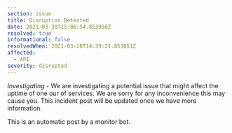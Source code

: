 ```yaml
---
section: issue
title: Disruption Detected
date: 2021-03-28T15:06:54.853950Z
resolved: true
informational: false
resolvedWhen: 2021-03-28T14:39:21.853851Z
affected:
  - API
severity: disrupted
---
```

*Investigating* - We are investigating a potential issue that might affect the uptime of one our of services. We are sorry for any inconvenience this may cause you. This incident post will be updated once we have more information.

This is an automatic post by a monitor bot.
        
